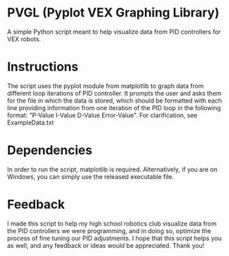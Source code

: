 # PVGL (Pyplot VEX Graphing Library)
A simple Python script meant to help visualize data from PID controllers for VEX robots.

# Instructions
The script uses the pyplot module from matplotlib to graph data from different loop iterations of PID controller. It prompts the user and asks them for the file in which the data is stored, which should be formatted with each line providing information from one iteration of the PID loop in the following format: "P-Value I-Value D-Value Error-Value". For clarification, see ExampleData.txt

# Dependencies
In order to run the script, matplotlib is required. Alternatively, if you are on Windows, you can simply use the released executable file.

# Feedback
I made this script to help my high school robotics club visualize data from the PID controllers we were programming, and in doing so, optimize the process of fine tuning our PID adjustments. I hope that this script helps you as well, and any feedback or ideas would be appreciated. Thank you!
